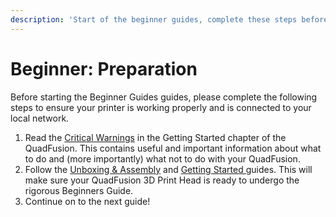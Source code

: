 ```yaml
---
description: 'Start of the beginner guides, complete these steps before continuing.'
---
```


# Beginner: Preparation

Before starting the Beginner Guides guides, please complete the following steps to ensure your printer is working properly and is connected to your local network.

1. Read the [Critical Warnings](../getting-started/critical-warnings-and-information.md) in the Getting Started chapter of the QuadFusion. This contains useful and important information about what to do and \(more importantly\) what not to do with your QuadFusion.
2. Follow the [Unboxing & Assembly](https://quadfusion.printm3d.com/~/edit/drafts/-LIRqdq5PX_HDBbChvND/getting-started/accessing-your-sd-card) and [Getting Started ](https://quadfusion.printm3d.com/~/edit/drafts/-LIRqdq5PX_HDBbChvND/getting-started)guides. This will make sure your QuadFusion 3D Print Head is ready to undergo the rigorous Beginners Guide.
3. Continue on to the next guide!

